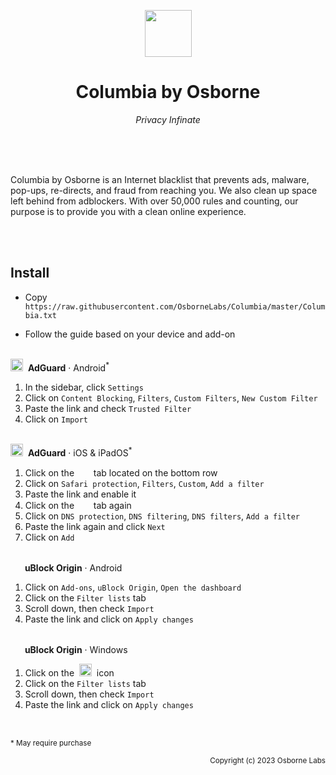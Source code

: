 <p align=center><img src="https://cdn-icons-png.flaticon.com/512/7945/7945172.png" width="75" height="75"></p><h1 align=center>Columbia by Osborne</h1><p align="center"><i>Privacy Infinate</i></p><br/><br></br>

<p>Columbia by Osborne is an Internet blacklist that prevents ads, malware, pop-ups, re-directs, and fraud from reaching you. We also clean up space left behind from adblockers. With over 50,000 rules and counting, our purpose is to provide you with a clean online experience.</p><br></br>

## Install
* Copy <code>https://<span></span>raw.githubusercontent.com/OsborneLabs/Columbia/master/Columbia.txt</code>

* Follow the guide based on your device and add-on<br></br>

<img src="https://upload.wikimedia.org/wikipedia/commons/thumb/4/4c/AdGuard.svg/1200px-AdGuard.svg.png" width="20" height="20">&nbsp;&nbsp;<strong>AdGuard</strong> · Android<sup>*</sup>

1. In the sidebar, click <code>Settings</code>
2. Click on <code>Content Blocking</code>, <code>Filters</code>, <code>Custom Filters</code>, <code>New Custom Filter</code>
3. Paste the link and check <code>Trusted Filter</code>
4. Click on <code>Import</code><br></br>

<img src="https://upload.wikimedia.org/wikipedia/commons/thumb/4/4c/AdGuard.svg/1200px-AdGuard.svg.png" width="20" height="20">&nbsp;&nbsp;<strong>AdGuard</strong> · iOS & iPadOS<sup>*</sup>

1. Click on the &nbsp;<img src="https://static-00.iconduck.com/assets.00/adguard-icon-495x512-4awpyae5.png" width="15" height="15">&nbsp; tab located on the bottom row
2. Click on <code>Safari protection</code>, <code>Filters</code>, <code>Custom</code>, <code>Add a filter</code>
3. Paste the link and enable it
4. Click on the &nbsp;<img src="https://static-00.iconduck.com/assets.00/adguard-icon-495x512-4awpyae5.png" width="15" height="15">&nbsp; tab again
5. Click on <code>DNS protection</code>, <code>DNS filtering</code>, <code>DNS filters</code>, <code>Add a filter</code>
6. Paste the link again and click <code>Next</code>
7. Click on <code>Add</code><br></br>

<img src="https://upload.wikimedia.org/wikipedia/commons/thumb/0/05/UBlock_Origin.svg/1200px-UBlock_Origin.svg.png" width="15" height="15">&nbsp;&nbsp;<strong>uBlock Origin</strong> · Android

1. Click on <code>Add-ons</code>, <code>uBlock Origin</code>, <code>Open the dashboard</code>
2. Click on the <code>Filter lists</code> tab
3. Scroll down, then check <code>Import</code>
4. Paste the link and click on <code>Apply changes</code><br></br>

<img src="https://upload.wikimedia.org/wikipedia/commons/thumb/0/05/UBlock_Origin.svg/1200px-UBlock_Origin.svg.png" width="15" height="15">&nbsp;&nbsp;<strong>uBlock Origin</strong> · Windows

1. Click on the &nbsp;<img src="https://cdn-icons-png.flaticon.com/512/64/64722.png" width="20" height="20">&nbsp; icon
2. Click on the <code>Filter lists</code> tab
3. Scroll down, then check <code>Import</code>
4. Paste the link and click on <code>Apply changes</code><br></br>

##
<sup>* May require purchase</sup>

<p align=right><sup>Copyright (c) 2023 Osborne Labs</sup></p>